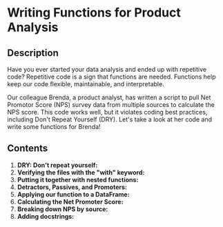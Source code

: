 # Writing Functions for Product Analysis
## Description
Have you ever started your data analysis and ended up with repetitive code? Repetitive code is a sign that functions are needed. Functions help keep our code flexible, maintainable, and interpretable.

Our colleague Brenda, a product analyst, has written a script to pull Net Promotor Score (NPS) survey data from multiple sources to calculate the NPS score. This code works well, but it violates coding best practices, including Don't Repeat Yourself (DRY). Let's take a look at her code and write some functions for Brenda! 
## Contents
1. **DRY: Don't repeat yourself:**
2. **Verifying the files with the "with" keyword:**
3. **Putting it together with nested functions:**
4. **Detractors, Passives, and Promoters:**
5. **Applying our function to a DataFrame:**
6. **Calculating the Net Promoter Score:**
7. **Breaking down NPS by source:**
8. **Adding docstrings:**
